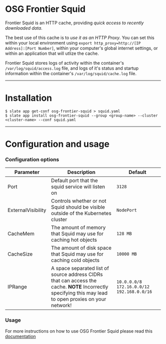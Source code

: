 # OSG Frontier Squid 

Frontier Squid is an HTTP cache, providing *quick access to recently downloaded data*.

The best use of this cache is to *use it as an HTTP Proxy*. You can set this within your local environment using `export http_proxy=http://[IP Address]:[Port Number]`, within your computer's global internet settings, or within an application that will utlize the cache.

Frontier Squid stores logs of activity within the container's `/var/log/squid/access.log` file, and logs of it's status and startup information within the container's `/var/log/squid/cache.log` file.

---
# Installation
```console
$ slate app get-conf osg-frontier-squid > squid.yaml
$ slate app install osg-frontier-squid --group <group-name> --cluster <cluster-name> --conf squid.yaml
```
---
# Configuration and usage
### Configuration options
| Parameter                       | Description                                   | Default                                                 |
|---------------------------------|-----------------------------------------------|---------------------------------------------------------|
| Port | Default port that the squid service will listen on | `3128` |
| ExternalVisibility | Controls whether or not Squid should be visible outside of the Kubernetes cluster | `NodePort` |
| CacheMem | The amount of memory that Squid may use for caching hot objects | `128 MB` |
| CacheSize | The amount of disk space that Squid may use for caching cold objects | `10000 MB` |
| IPRange | A space separated list of source address CIDRs that can access the cache. **NOTE** Incorrectly specifying this may lead to open proxies on your network! | `10.0.0.0/8 172.16.0.0/12 192.168.0.0/16` |  
### Usage
For more instructions on how to use OSG Frontier Squid please read this [documentation](https://opensciencegrid.org/docs/data/frontier-squid/)
